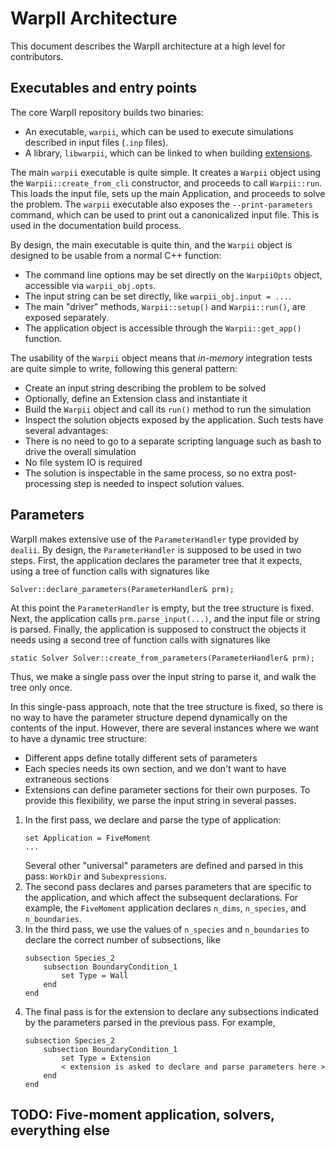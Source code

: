 # WarpII Architecture

This document describes the WarpII architecture at a high level for contributors.

## Executables and entry points

The core WarpII repository builds two binaries:
- An executable, `warpii`, which can be used to execute simulations described in
  input files (`.inp` files).
- A library, `libwarpii`, which can be linked to when building [extensions](##Extensions).

The main `warpii` executable is quite simple. It creates a `Warpii` object
using the `Warpii::create_from_cli` constructor, and proceeds to call `Warpii::run`.
This loads the input file, sets up the main Application, and proceeds to solve the
problem.
The `warpii` executable also exposes the `--print-parameters` command, which
can be used to print out a canonicalized input file.
This is used in the documentation build process.

By design, the main executable is quite thin, and the `Warpii` object is designed
to be usable from a normal C++ function:
- The command line options may be set directly on the `WarpiiOpts` object, accessible
  via `warpii_obj.opts`.
- The input string can be set directly, like `warpii_obj.input = ...`.
- The main "driver" methods, `Warpii::setup()` and `Warpii::run()`, are exposed separately.
- The application object is accessible through the `Warpii::get_app()` function.

The usability of the `Warpii` object means that _in-memory_ integration tests are
quite simple to write, following this general pattern:
- Create an input string describing the problem to be solved
- Optionally, define an Extension class and instantiate it
- Build the `Warpii` object and call its `run()` method to run the simulation
- Inspect the solution objects exposed by the application.
Such tests have several advantages:
- There is no need to go to a separate scripting language such as bash to drive the overall simulation
- No file system IO is required
- The solution is inspectable in the same process, so no extra post-processing step 
  is needed to inspect solution values.

## Parameters

WarpII makes extensive use of the `ParameterHandler` type provided by `dealii`.
By design, the `ParameterHandler` is supposed to be used in two steps.
First, the application declares the parameter tree that it expects, using a tree of 
function calls with signatures like
```
Solver::declare_parameters(ParameterHandler& prm);
```
At this point the `ParameterHandler` is empty, but the tree structure is fixed.
Next, the application calls `prm.parse_input(...)`, and the input file or string is
parsed.
Finally, the application is supposed to construct the objects it needs using a
second tree of function calls with signatures like
```
static Solver Solver::create_from_parameters(ParameterHandler& prm);
```
Thus, we make a single pass over the input string to parse it, and walk the
tree only once.

In this single-pass approach, note that the tree structure is fixed, so there is
no way to have the parameter structure depend dynamically on the contents of the
input.
However, there are several instances where we want to have a dynamic tree structure:
- Different apps define totally different sets of parameters
- Each species needs its own section, and we don't want to have extraneous sections
- Extensions can define parameter sections for their own purposes.
To provide this flexibility, we parse the input string in several passes.

1. In the first pass, we declare and parse the type of application:
   ```
   set Application = FiveMoment
   ...
   ```
   Several other "universal" parameters are defined and parsed in this pass: 
   `WorkDir` and `Subexpressions`.
2. The second pass declares and parses parameters that are specific to the application,
   and which affect the subsequent declarations.
   For example, the `FiveMoment` application declares `n_dims`, `n_species`, and `n_boundaries`.
3. In the third pass, we use the values of `n_species` and `n_boundaries` to declare
   the correct number of subsections, like
   ```
   subsection Species_2
       subsection BoundaryCondition_1
           set Type = Wall
       end
   end
   ```
4. The final pass is for the extension to declare any subsections indicated by the parameters
   parsed in the previous pass. For example,
   ```
   subsection Species_2
       subsection BoundaryCondition_1
           set Type = Extension
           < extension is asked to declare and parse parameters here >
       end
   end
   ```

## TODO: Five-moment application, solvers, everything else
